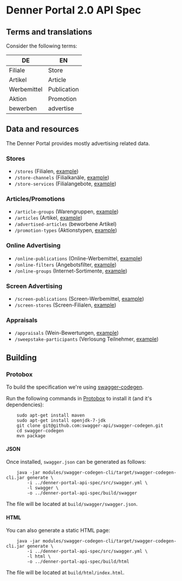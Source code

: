 # Denner Portal 2.0 API Spec

## Terms and translations
Consider the following terms:

| DE          | EN          |
|-------------|-------------|
| Filiale     | Store       |
| Artikel     | Article     |
| Werbemittel | Publication |
| Aktion      | Promotion   |
| bewerben    | advertise   |

## Data and resources
The Denner Portal provides mostly advertising related data.

### Stores

* `/stores` (Filialen, [example](examples/stores.json))
* `/store-channels` (Filialkanäle, [example](examples/store-channels.json))
* `/store-services` (Filialangebote, [example](examples/store-services.json))

### Articles/Promotions

* `/article-groups` (Warengruppen, [example](examples/article-groups.json))
* `/articles` (Artikel, [example](examples/articles.json))
* `/advertised-articles` (beworbene Artikel)
* `/promotion-types` (Aktionstypen, [example](examples/promotion-types.json))

### Online Advertising

* `/online-publications` (Online-Werbemittel, [example](examples/online-publications.json))
* `/online-filters` (Angebotsfilter, [example](examples/online-filters.json))
* `/online-groups` (Internet-Sortimente, [example](examples/online-groups.json))

### Screen Advertising
* `/screen-publications` (Screen-Werbemittel, [example](examples/screen-publications.json))
* `/screen-stores` (Screen-Filialen, [example](examples/screen-stores.json))

### Appraisals
* `/appraisals` (Wein-Bewertungen, [example](examples/appraisals.json))
* `/sweepstake-participants` (Verlosung Teilnehmer, [example](examples/sweepstake-participants.json))

## Building

### Protobox
To build the specification we're using [swagger-codegen](https://github.com/swagger-api/swagger-codegen).

Run the following commands in [Protobox](https://bitbucket.org/detailnet/protobox) to install it (and it's dependencies):

        sudo apt-get install maven
        sudo apt-get install openjdk-7-jdk
        git clone git@github.com:swagger-api/swagger-codegen.git
        cd swagger-codegen
        mvn package

#### JSON
Once installed, `swagger.json` can be generated as follows:

        java -jar modules/swagger-codegen-cli/target/swagger-codegen-cli.jar generate \
            -i ../denner-portal-api-spec/src/swagger.yml \
            -l swagger \
            -o ../denner-portal-api-spec/build/swagger
        
The file will be located at `build/swagger/swagger.json`.

#### HTML
You can also generate a static HTML page:

        java -jar modules/swagger-codegen-cli/target/swagger-codegen-cli.jar generate \
            -i ../denner-portal-api-spec/src/swagger.yml \
            -l html \
            -o ../denner-portal-api-spec/build/html
            
The file will be located at `build/html/index.html`.
